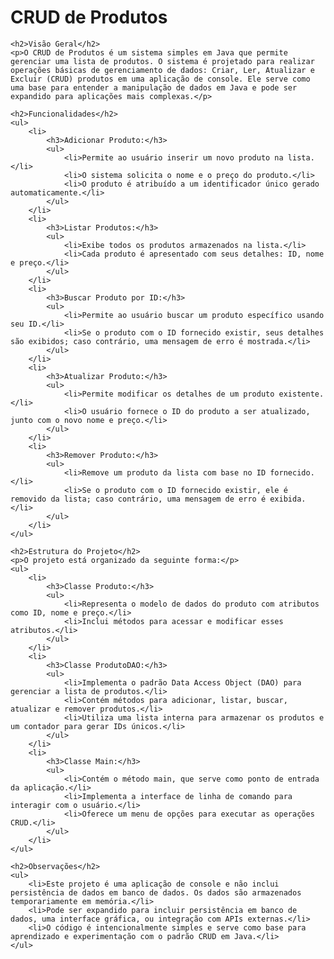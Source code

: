    <h1>CRUD de Produtos</h1>

    <h2>Visão Geral</h2>
    <p>O CRUD de Produtos é um sistema simples em Java que permite gerenciar uma lista de produtos. O sistema é projetado para realizar operações básicas de gerenciamento de dados: Criar, Ler, Atualizar e Excluir (CRUD) produtos em uma aplicação de console. Ele serve como uma base para entender a manipulação de dados em Java e pode ser expandido para aplicações mais complexas.</p>

    <h2>Funcionalidades</h2>
    <ul>
        <li>
            <h3>Adicionar Produto:</h3>
            <ul>
                <li>Permite ao usuário inserir um novo produto na lista.</li>
                <li>O sistema solicita o nome e o preço do produto.</li>
                <li>O produto é atribuído a um identificador único gerado automaticamente.</li>
            </ul>
        </li>
        <li>
            <h3>Listar Produtos:</h3>
            <ul>
                <li>Exibe todos os produtos armazenados na lista.</li>
                <li>Cada produto é apresentado com seus detalhes: ID, nome e preço.</li>
            </ul>
        </li>
        <li>
            <h3>Buscar Produto por ID:</h3>
            <ul>
                <li>Permite ao usuário buscar um produto específico usando seu ID.</li>
                <li>Se o produto com o ID fornecido existir, seus detalhes são exibidos; caso contrário, uma mensagem de erro é mostrada.</li>
            </ul>
        </li>
        <li>
            <h3>Atualizar Produto:</h3>
            <ul>
                <li>Permite modificar os detalhes de um produto existente.</li>
                <li>O usuário fornece o ID do produto a ser atualizado, junto com o novo nome e preço.</li>
            </ul>
        </li>
        <li>
            <h3>Remover Produto:</h3>
            <ul>
                <li>Remove um produto da lista com base no ID fornecido.</li>
                <li>Se o produto com o ID fornecido existir, ele é removido da lista; caso contrário, uma mensagem de erro é exibida.</li>
            </ul>
        </li>
    </ul>

    <h2>Estrutura do Projeto</h2>
    <p>O projeto está organizado da seguinte forma:</p>
    <ul>
        <li>
            <h3>Classe Produto:</h3>
            <ul>
                <li>Representa o modelo de dados do produto com atributos como ID, nome e preço.</li>
                <li>Inclui métodos para acessar e modificar esses atributos.</li>
            </ul>
        </li>
        <li>
            <h3>Classe ProdutoDAO:</h3>
            <ul>
                <li>Implementa o padrão Data Access Object (DAO) para gerenciar a lista de produtos.</li>
                <li>Contém métodos para adicionar, listar, buscar, atualizar e remover produtos.</li>
                <li>Utiliza uma lista interna para armazenar os produtos e um contador para gerar IDs únicos.</li>
            </ul>
        </li>
        <li>
            <h3>Classe Main:</h3>
            <ul>
                <li>Contém o método main, que serve como ponto de entrada da aplicação.</li>
                <li>Implementa a interface de linha de comando para interagir com o usuário.</li>
                <li>Oferece um menu de opções para executar as operações CRUD.</li>
            </ul>
        </li>
    </ul>

    <h2>Observações</h2>
    <ul>
        <li>Este projeto é uma aplicação de console e não inclui persistência de dados em banco de dados. Os dados são armazenados temporariamente em memória.</li>
        <li>Pode ser expandido para incluir persistência em banco de dados, uma interface gráfica, ou integração com APIs externas.</li>
        <li>O código é intencionalmente simples e serve como base para aprendizado e experimentação com o padrão CRUD em Java.</li>
    </ul>
